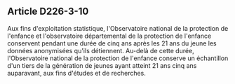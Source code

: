 ## Article D226-3-10

Aux fins d'exploitation statistique, l'Observatoire national de la protection de l'enfance et l'observatoire
départemental de la protection de l'enfance conservent pendant une durée de cinq ans après les 21 ans
du jeune les données anonymisées qu'ils détiennent. Au-delà de cette durée, l'Observatoire national de la
protection de l'enfance conserve un échantillon d'un tiers de la génération de jeunes ayant atteint 21 ans cinq
ans auparavant, aux fins d'études et de recherches.


